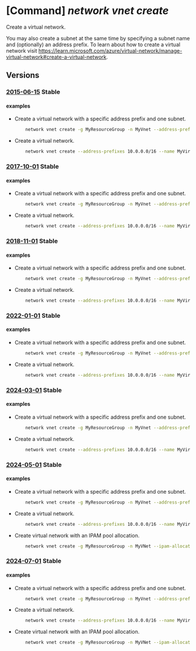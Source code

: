 # [Command] _network vnet create_

Create a virtual network.

You may also create a subnet at the same time by specifying a subnet name and (optionally) an address prefix. To learn about how to create a virtual network visit https://learn.microsoft.com/azure/virtual-network/manage-virtual-network#create-a-virtual-network.

## Versions

### [2015-06-15](/Resources/mgmt-plane/L3N1YnNjcmlwdGlvbnMve30vcmVzb3VyY2Vncm91cHMve30vcHJvdmlkZXJzL21pY3Jvc29mdC5uZXR3b3JrL3ZpcnR1YWxuZXR3b3Jrcy97fQ==/2015-06-15.xml) **Stable**

<!-- mgmt-plane /subscriptions/{}/resourcegroups/{}/providers/microsoft.network/virtualnetworks/{} 2015-06-15 -->

#### examples

- Create a virtual network with a specific address prefix and one subnet.
    ```bash
        network vnet create -g MyResourceGroup -n MyVnet --address-prefix 10.0.0.0/16 --subnet-name MySubnet --subnet-prefixes 10.0.0.0/24
    ```

- Create a virtual network.
    ```bash
        network vnet create --address-prefixes 10.0.0.0/16 --name MyVirtualNetwork --resource-group MyResourceGroup --subnet-name MyAseSubnet --subnet-prefixes 10.0.0.0/24
    ```

### [2017-10-01](/Resources/mgmt-plane/L3N1YnNjcmlwdGlvbnMve30vcmVzb3VyY2Vncm91cHMve30vcHJvdmlkZXJzL21pY3Jvc29mdC5uZXR3b3JrL3ZpcnR1YWxuZXR3b3Jrcy97fQ==/2017-10-01.xml) **Stable**

<!-- mgmt-plane /subscriptions/{}/resourcegroups/{}/providers/microsoft.network/virtualnetworks/{} 2017-10-01 -->

#### examples

- Create a virtual network with a specific address prefix and one subnet.
    ```bash
        network vnet create -g MyResourceGroup -n MyVnet --address-prefix 10.0.0.0/16 --subnet-name MySubnet --subnet-prefixes 10.0.0.0/24
    ```

- Create a virtual network.
    ```bash
        network vnet create --address-prefixes 10.0.0.0/16 --name MyVirtualNetwork --resource-group MyResourceGroup --subnet-name MyAseSubnet --subnet-prefixes 10.0.0.0/24
    ```

### [2018-11-01](/Resources/mgmt-plane/L3N1YnNjcmlwdGlvbnMve30vcmVzb3VyY2Vncm91cHMve30vcHJvdmlkZXJzL21pY3Jvc29mdC5uZXR3b3JrL3ZpcnR1YWxuZXR3b3Jrcy97fQ==/2018-11-01.xml) **Stable**

<!-- mgmt-plane /subscriptions/{}/resourcegroups/{}/providers/microsoft.network/virtualnetworks/{} 2018-11-01 -->

#### examples

- Create a virtual network with a specific address prefix and one subnet.
    ```bash
        network vnet create -g MyResourceGroup -n MyVnet --address-prefix 10.0.0.0/16 --subnet-name MySubnet --subnet-prefixes 10.0.0.0/24
    ```

- Create a virtual network.
    ```bash
        network vnet create --address-prefixes 10.0.0.0/16 --name MyVirtualNetwork --resource-group MyResourceGroup --subnet-name MyAseSubnet --subnet-prefixes 10.0.0.0/24
    ```

### [2022-01-01](/Resources/mgmt-plane/L3N1YnNjcmlwdGlvbnMve30vcmVzb3VyY2Vncm91cHMve30vcHJvdmlkZXJzL21pY3Jvc29mdC5uZXR3b3JrL3ZpcnR1YWxuZXR3b3Jrcy97fQ==/2022-01-01.xml) **Stable**

<!-- mgmt-plane /subscriptions/{}/resourcegroups/{}/providers/microsoft.network/virtualnetworks/{} 2022-01-01 -->

#### examples

- Create a virtual network with a specific address prefix and one subnet.
    ```bash
        network vnet create -g MyResourceGroup -n MyVnet --address-prefix 10.0.0.0/16 --subnet-name MySubnet --subnet-prefixes 10.0.0.0/24
    ```

- Create a virtual network.
    ```bash
        network vnet create --address-prefixes 10.0.0.0/16 --name MyVirtualNetwork --resource-group MyResourceGroup --subnet-name MyAseSubnet --subnet-prefixes 10.0.0.0/24
    ```

### [2024-03-01](/Resources/mgmt-plane/L3N1YnNjcmlwdGlvbnMve30vcmVzb3VyY2Vncm91cHMve30vcHJvdmlkZXJzL21pY3Jvc29mdC5uZXR3b3JrL3ZpcnR1YWxuZXR3b3Jrcy97fQ==/2024-03-01.xml) **Stable**

<!-- mgmt-plane /subscriptions/{}/resourcegroups/{}/providers/microsoft.network/virtualnetworks/{} 2024-03-01 -->

#### examples

- Create a virtual network with a specific address prefix and one subnet.
    ```bash
        network vnet create -g MyResourceGroup -n MyVnet --address-prefix 10.0.0.0/16 --subnet-name MySubnet --subnet-prefixes 10.0.0.0/24
    ```

- Create a virtual network.
    ```bash
        network vnet create --address-prefixes 10.0.0.0/16 --name MyVirtualNetwork --resource-group MyResourceGroup --subnet-name MyAseSubnet --subnet-prefixes 10.0.0.0/24
    ```

### [2024-05-01](/Resources/mgmt-plane/L3N1YnNjcmlwdGlvbnMve30vcmVzb3VyY2Vncm91cHMve30vcHJvdmlkZXJzL21pY3Jvc29mdC5uZXR3b3JrL3ZpcnR1YWxuZXR3b3Jrcy97fQ==/2024-05-01.xml) **Stable**

<!-- mgmt-plane /subscriptions/{}/resourcegroups/{}/providers/microsoft.network/virtualnetworks/{} 2024-05-01 -->

#### examples

- Create a virtual network with a specific address prefix and one subnet.
    ```bash
        network vnet create -g MyResourceGroup -n MyVnet --address-prefix 10.0.0.0/16 --subnet-name MySubnet --subnet-prefixes 10.0.0.0/24
    ```

- Create a virtual network.
    ```bash
        network vnet create --address-prefixes 10.0.0.0/16 --name MyVirtualNetwork --resource-group MyResourceGroup --subnet-name MyAseSubnet --subnet-prefixes 10.0.0.0/24
    ```

- Create virtual network with an IPAM pool allocation.
    ```bash
        network vnet create -g MyResourceGroup -n MyVNet --ipam-allocations [0].number-of-ip-addresses=100 [0].id=ipam-pool-resource-id
    ```

### [2024-07-01](/Resources/mgmt-plane/L3N1YnNjcmlwdGlvbnMve30vcmVzb3VyY2Vncm91cHMve30vcHJvdmlkZXJzL21pY3Jvc29mdC5uZXR3b3JrL3ZpcnR1YWxuZXR3b3Jrcy97fQ==/2024-07-01.xml) **Stable**

<!-- mgmt-plane /subscriptions/{}/resourcegroups/{}/providers/microsoft.network/virtualnetworks/{} 2024-07-01 -->

#### examples

- Create a virtual network with a specific address prefix and one subnet.
    ```bash
        network vnet create -g MyResourceGroup -n MyVnet --address-prefix 10.0.0.0/16 --subnet-name MySubnet --subnet-prefixes 10.0.0.0/24
    ```

- Create a virtual network.
    ```bash
        network vnet create --address-prefixes 10.0.0.0/16 --name MyVirtualNetwork --resource-group MyResourceGroup --subnet-name MyAseSubnet --subnet-prefixes 10.0.0.0/24
    ```

- Create virtual network with an IPAM pool allocation.
    ```bash
        network vnet create -g MyResourceGroup -n MyVNet --ipam-allocations [0].number-of-ip-addresses=100 [0].id=ipam-pool-resource-id
    ```
